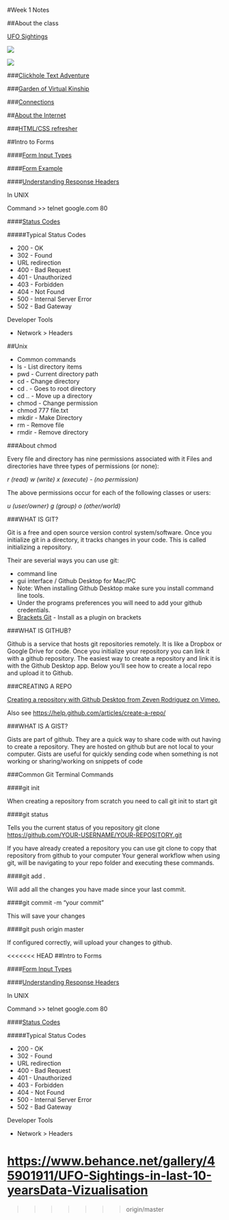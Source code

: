#Week 1 Notes

##About the class

[UFO Sightings](https://www.behance.net/gallery/45901911/UFO-Sightings-in-last-10-yearsData-Vizualisation)

![](http://i.imgur.com/Wh2eWOp.png)

![](https://timothyks.files.wordpress.com/2016/12/boarderfixed-1900-2016-age-deaths-births.png?w=1684)

###[Clickhole Text Adventure](https://www.wired.com/2015/02/clickhole-skullshadow-island/)

###[Garden of Virtual Kinship](http://howlinwolves.com/projects/gardenofvirtualkinship.html)

###[Connections](http://howlinwolves.com/projects/connections.html)



##[About the Internet](https://github.com/zevenrodriguez/CIM593-693/blob/master/files/Intro%20to%20Web%20-%20Dynamic%20Data.pdf)

###[HTML/CSS refresher](https://github.com/zevenrodriguez/CIM593-693/tree/master/week1/examples/ResponsiveHtmlCss)

##Intro to Forms

####[Form Input Types](http://www.w3schools.com/html/html_form_input_types.asp)

####[Form Example](https://github.com/zevenrodriguez/CIM593-693/tree/master/week1/examples/form)

####[Understanding Response Headers](http://learn.onemonth.com/understanding-http-basics)

In UNIX

Command >> telnet google.com 80

####[Status Codes](https://en.wikipedia.org/wiki/List_of_HTTP_status_codes)

#####Typical Status Codes
* 200 - OK
* 302 - Found
 * URL redirection
* 400 - Bad Request
* 401 - Unauthorized
* 403 - Forbidden
* 404 - Not Found
* 500 - Internal Server Error
* 502 - Bad Gateway


Developer Tools
* Network > Headers


##Unix

* Common commands
 * ls - List directory items
 * pwd - Current directory path
 * cd - Change directory
 * cd . - Goes to root directory
 * cd .. - Move up a directory
 * chmod - Change permission
  * chmod 777 file.txt
 * mkdir <directory name> - Make Directory
 * rm <filename> - Remove file
 * rmdir <directory name> - Remove directory


###About chmod

Every file and directory has nine permissions associated with it Files and directories have three types of permissions (or none): 

_r (read) w (write) x (execute) - (no permission)_

The above permissions occur for each of the following classes or users: 

_u (user/owner) g (group) o (other/world)_


###WHAT IS GIT?

Git is a free and open source version control system/software. Once you initialize git in a directory, it tracks changes in your code. This is called initializing a repository.

Their are severial ways you can use git:

* command line
* gui interface / Github Desktop for Mac/PC
 * Note: When installing Github Desktop make sure you install command line tools.
 * Under the programs preferences you will need to add your github credentials.
* [Brackets Git](https://github.com/zaggino/brackets-git) - Install as a plugin on brackets

###WHAT IS GITHUB?

Github is a service that hosts git repositories remotely. It is like a Dropbox or Google Drive for code. Once you initialize your repository you can link it with a github repository. The easiest way to create a repository and link it is with the Github Desktop app. Below you’ll see how to create a local repo and upload it to Github.

###CREATING A REPO

[Creating a repository with Github Desktop from Zeven Rodriguez on Vimeo.](https://vimeo.com/179796579 )

Also see https://help.github.com/articles/create-a-repo/

###WHAT IS A GIST?

Gists are part of github. They are a quick way to share code with out having to create a repository. They are hosted on github but are not local to your computer. Gists are useful for quickly sending code when something is not working or sharing/working on snippets of code


###Common Git Terminal Commands

####git init

When creating a repository from scratch you need to call git init to start git

####git status

Tells you the current status of you repository
git clone https://github.com/YOUR-USERNAME/YOUR-REPOSITORY.git

If you have already created a repository you can use git clone to copy that repository from github to your computer
Your general workflow when using git, will be navigating to your repo folder and executing these commands.

####git add .

Will add all the changes you have made since your last commit.

####git commit -m “your commit”

This will save your changes

####git push origin master

If configured correctly, will upload your changes to github.


<<<<<<< HEAD
##Intro to Forms

####[Form Input Types](http://www.w3schools.com/html/html_form_input_types.asp)

####[Understanding Response Headers](http://learn.onemonth.com/understanding-http-basics)

In UNIX

Command >> telnet google.com 80

####[Status Codes](https://en.wikipedia.org/wiki/List_of_HTTP_status_codes)

#####Typical Status Codes
* 200 - OK
* 302 - Found
 * URL redirection
* 400 - Bad Request
* 401 - Unauthorized
* 403 - Forbidden
* 404 - Not Found
* 500 - Internal Server Error
* 502 - Bad Gateway


Developer Tools
* Network > Headers

https://www.behance.net/gallery/45901911/UFO-Sightings-in-last-10-yearsData-Vizualisation
=======
>>>>>>> origin/master
